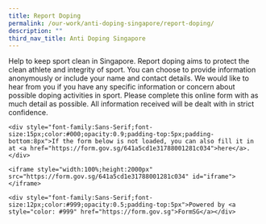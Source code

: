 ```yaml
---
title: Report Doping
permalink: /our-work/anti-doping-singapore/report-doping/
description: ""
third_nav_title: Anti Doping Singapore
---
```

Help to keep sport clean in Singapore. Report doping aims to protect the clean athlete and integrity of sport. You can choose to provide information anonymously or include your name and contact details. We would like to hear from you if you have any specific information or concern about possible doping activities in sport. Please complete this online form with as much detail as possible. All information received will be dealt with in strict confidence.

    <div style="font-family:Sans-Serif;font-size:15px;color:#000;opacity:0.9;padding-top:5px;padding-bottom:8px">If the form below is not loaded, you can also fill it in at <a href="https://form.gov.sg/641a5cd1e31788001281c034">here</a>.</div>

    <iframe style="width:100%;height:2000px" src="https://form.gov.sg/641a5cd1e31788001281c034" id="iframe"></iframe>
    
    <div style="font-family:Sans-Serif;font-size:12px;color:#999;opacity:0.5;padding-top:5px">Powered by <a style="color: #999" href="https://form.gov.sg">FormSG</a></div>